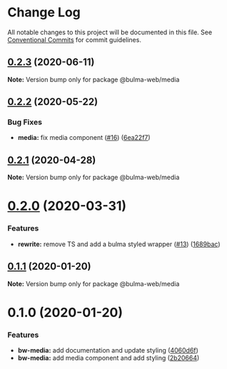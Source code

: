 # Change Log

All notable changes to this project will be documented in this file.
See [Conventional Commits](https://conventionalcommits.org) for commit guidelines.

## [0.2.3](https://github.com/Ramon92/bulma-web/compare/@bulma-web/media@0.2.2...@bulma-web/media@0.2.3) (2020-06-11)

**Note:** Version bump only for package @bulma-web/media





## [0.2.2](https://github.com/Ramon92/bulma-web/compare/@bulma-web/media@0.2.1...@bulma-web/media@0.2.2) (2020-05-22)


### Bug Fixes

* **media:** fix media component ([#16](https://github.com/Ramon92/bulma-web/issues/16)) ([6ea22f7](https://github.com/Ramon92/bulma-web/commit/6ea22f741a508d608a186de300d465690f5b2c1e))





## [0.2.1](https://github.com/Ramon92/bulma-web/compare/@bulma-web/media@0.2.0...@bulma-web/media@0.2.1) (2020-04-28)

**Note:** Version bump only for package @bulma-web/media





# [0.2.0](https://github.com/Ramon92/bulma-web/compare/@bulma-web/media@0.1.1...@bulma-web/media@0.2.0) (2020-03-31)


### Features

* **rewrite:** remove TS and add a bulma styled wrapper ([#13](https://github.com/Ramon92/bulma-web/issues/13)) ([1689bac](https://github.com/Ramon92/bulma-web/commit/1689baca70a1029e542307d1b497ee3fd8e6df8e))





## [0.1.1](https://github.com/Ramon92/bulma-web/compare/@bulma-web/media@0.1.0...@bulma-web/media@0.1.1) (2020-01-20)

**Note:** Version bump only for package @bulma-web/media





# 0.1.0 (2020-01-20)


### Features

* **bw-media:** add documentation and update styling ([4060d6f](https://github.com/Ramon92/bulma-web/commit/4060d6f5eb46a31f73105219bcdf1ed681149022))
* **bw-media:** add media component and add styling ([2b20664](https://github.com/Ramon92/bulma-web/commit/2b2066495fc71db34fabc81eec4cf2b19a5a3642))
